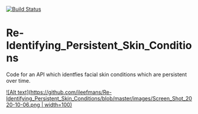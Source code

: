 [![Build Status](https://travis-ci.com/ileefmans/Re-Identifying_Persistent_Skin_Conditions.svg?token=uqQex7VxKszGWbK9PpaD&branch=master)](https://travis-ci.com/ileefmans/Re-Identifying_Persistent_Skin_Conditions)
# Re-Identifying_Persistent_Skin_Conditions

Code for an API which identfies facial skin conditions which are persistent over time.


[![Alt text](https://github.com/ileefmans/Re-Identifying_Persistent_Skin_Conditions/blob/master/images/Screen_Shot_2020-10-06.png | width=100)](https://www.youtube.com/watch?v=fg9VBqtjan4)
